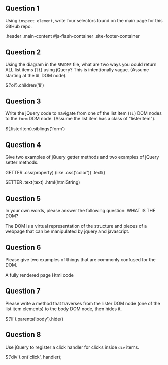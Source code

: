 ## Question 1

Using `inspect element`, write four selectors found on the main page for this
GitHub repo.

<!-- your answer starts here -->
.header
.main-content
#js-flash-container
.site-footer-container
<!-- your answer ends here -->

## Question 2

Using the diagram in the `README` file, what are two ways you could return ALL
list items (`li`) using jQuery? This is intentionally vague. (Assume starting
at the `OL` DOM node).

<!-- your answer starts here -->
$('ol').children('li')
<!-- your answer ends here -->

## Question 3

Write the jQuery code to navigate from one of the list item (`li`) DOM nodes to
the `form` DOM node. (Assume the list item has a class of "listerItem").

<!-- your answer starts here -->
$(.listerItem).siblings('form')
<!-- your answer ends here -->

## Question 4

Give two examples of jQuery getter methods and two examples of jQuery setter
methods.

<!-- your answer starts here -->
GETTER
.css(property) (like .css('color'))
.text()

SETTER
.text(text)
.html(htmlString)
<!-- your answer ends here -->

## Question 5

In your own words, please answer the following question: WHAT IS THE DOM?

<!-- your answer starts here -->
The DOM is a virtual representation of the structure and pieces of a webpage
that can be manipulated by jquery and javascript.
<!-- your answer ends here -->

## Question 6

Please give two examples of things that are commonly confused for the DOM.

<!-- your answer starts here -->
A fully rendered page
Html code
<!-- your answer ends here -->

## Question 7

Please write a method that traverses from the lister DOM node (one of the list
item elements) to the body DOM node, then hides it.

<!-- your answer starts here -->
$('li').parents('body').hide()
<!-- your answer ends here -->

## Question 8

Use jQuery to register a click handler for clicks inside `div` items.

<!-- your answer starts here -->
$('div').on('click', handler);
<!-- your answer ends here -->
